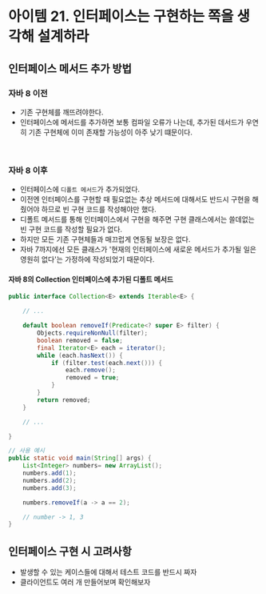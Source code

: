 # 아이템 21. 인터페이스는 구현하는 쪽을 생각해 설계하라

## 인터페이스 메서드 추가 방법
### 자바 8 이전
* 기존 구현체를 깨뜨려야한다.
* 인터페이스에 메서드를 추가하면 보통 컴파일 오류가 나는데, 추가된 데서드가 우연히 기존 구현체에 이미 존재할 가능성이 아주 낮기 떄문이다.

<br>

### 자바 8 이후
* 인터페이스에 `디폴트 메서드`가 추가되었다.
* 이전엔 인터페이스를 구현할 때 필요없는 추상 메서드에 대해서도 반드시 구현을 해줬어야 하므로 빈 구현 코드를 작성해야만 했다.
* 디폴트 메서드를 통해 인터페이스에서 구현을 해주면 구현 클래스에서는 쓸데없는 빈 구현 코드를 작성할 필요가 없다.
* 하지만 모든 기존 구현체들과 매끄럽게 연동될 보장은 없다.
* 자바 7까지에선 모든 클래스가 '현재의 인터페이스에 새로운 메서드가 추가될 일은 영원히 없다'는 가정하에 작성되었기 때문이다.

#### 자바 8의 Collection 인터페이스에 추가된 디폴트 메서드
```java
public interface Collection<E> extends Iterable<E> {

	// ...

	default boolean removeIf(Predicate<? super E> filter) {
		Objects.requireNonNull(filter);
		boolean removed = false;
		final Iterator<E> each = iterator();
		while (each.hasNext()) {
			if (filter.test(each.next())) {
				each.remove();
				removed = true;
			}
		}
		return removed;
	}

	// ...

}
```

```java
// 사용 예시
public static void main(String[] args) {
    List<Integer> numbers= new ArrayList();
	numbers.add(1);
	numbers.add(2);
	numbers.add(3);

    numbers.removeIf(a -> a == 2);

    // number -> 1, 3
}
```

## 인터페이스 구현 시 고려사항
* 발생할 수 있는 케이스들에 대해서 테스트 코드를 반드시 짜자
* 클라이언트도 여러 개 만들어보며 확인해보자